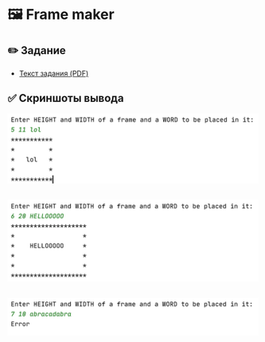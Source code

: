 # :framed_picture: Frame maker
## :pencil2: Задание
* [Текст задания (PDF)](https://github.com/k-allard/JavaSberITSchool/blob/main/Task01/Task.pdf)
## :white_check_mark: Скриншоты вывода 
![screenshot](https://github.com/k-allard/JavaSberITSchool/blob/main/Task01/evenCenter.png)

##
![screenshot](https://github.com/k-allard/JavaSberITSchool/blob/main/Task01/notEvenCenter.png)

##
![screenshot](https://github.com/k-allard/JavaSberITSchool/blob/main/Task01/error.png)
